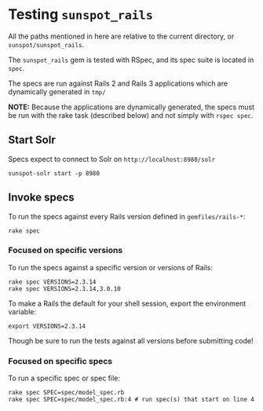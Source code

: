 # Testing `sunspot_rails`

All the paths mentioned in here are relative to the current directory,
or `sunspot/sunspot_rails`.

The `sunspot_rails` gem is tested with RSpec, and its spec suite is
located in `spec`.

The specs are run against Rails 2 and Rails 3 applications which are
dynamically generated in `tmp/`

**NOTE:** Because the applications are dynamically generated, the specs
must be run with the rake task (described below) and not simply with
`rspec spec`.

## Start Solr

Specs expect to connect to Solr on `http://localhost:8980/solr`

    sunspot-solr start -p 8980

## Invoke specs

To run the specs against every Rails version defined in
`gemfiles/rails-*`:

    rake spec

### Focused on specific versions

To run the specs against a specific version or versions of Rails:

    rake spec VERSIONS=2.3.14
    rake spec VERSIONS=2.3.14,3.0.10

To make a Rails the default for your shell session, export the
environment variable:

    export VERSIONS=2.3.14

Though be sure to run the tests against all versions before submitting
code!

### Focused on specific specs

To run a specific spec or spec file:

    rake spec SPEC=spec/model_spec.rb
    rake spec SPEC=spec/model_spec.rb:4 # run spec(s) that start on line 4
